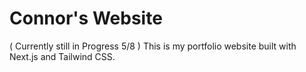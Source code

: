 # Connor's Website
( Currently still in Progress 5/8 )
This is my portfolio website built with Next.js and Tailwind CSS. 

